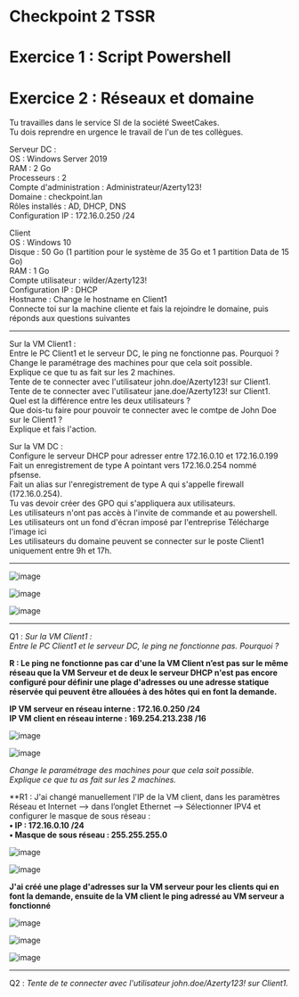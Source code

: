 # Checkpoint 2 TSSR

# Exercice 1 : Script Powershell

# Exercice 2 : Réseaux et domaine

Tu travailles dans le service SI de la société SweetCakes.   
Tu dois reprendre en urgence le travail de l'un de tes collègues.   


Serveur DC :   
OS : Windows Server 2019   
RAM : 2 Go   
Processeurs : 2   
Compte d'administration : Administrateur/Azerty123!   
Domaine : checkpoint.lan  
Rôles installés : AD, DHCP, DNS  
Configuration IP : 172.16.0.250 /24  
  
Client   
OS : Windows 10   
Disque : 50 Go (1 partition pour le système de 35 Go et 1 partition Data de 15 Go)    
RAM : 1 Go   
Compte utilisateur : wilder/Azerty123!   
Configuration IP : DHCP   
Hostname : Change le hostname en Client1   
Connecte toi sur la machine cliente et fais la rejoindre le domaine, puis réponds aux questions suivantes   

____________

Sur la VM Client1 :   
Entre le PC Client1 et le serveur DC, le ping ne fonctionne pas. Pourquoi ?   
Change le paramétrage des machines pour que cela soit possible.   
Explique ce que tu as fait sur les 2 machines.   
Tente de te connecter avec l'utilisateur john.doe/Azerty123! sur Client1.   
Tente de te connecter avec l'utilisateur jane.doe/Azerty123! sur Client1.   
Quel est la différence entre les deux utilisateurs ?   
Que dois-tu faire pour pouvoir te connecter avec le comtpe de John Doe sur le Client1 ?   
Explique et fais l'action.   

Sur la VM DC :   
Configure le serveur DHCP pour adresser entre 172.16.0.10 et 172.16.0.199   
Fait un enregistrement de type A pointant vers 172.16.0.254 nommé pfsense.   
Fait un alias sur l'enregistrement de type A qui s'appelle firewall (172.16.0.254).   
Tu vas devoir créer des GPO qui s'appliquera aux utilisateurs.   
Les utilisateurs n'ont pas accès à l'invite de commande et au powershell.   
Les utilisateurs ont un fond d'écran imposé par l'entreprise Télécharge l'image ici      
Les utilisateurs du domaine peuvent se connecter sur le poste Client1 uniquement entre 9h et 17h.   

______________

![image](https://github.com/techerbeatrice/checkpoint_02_TSSR/assets/138071140/7af02a1c-1500-4be7-9d02-7683d209635a)


![image](https://github.com/techerbeatrice/checkpoint_02_TSSR/assets/138071140/92cb9af1-7827-4695-8a1a-05268403eb4c)

![image](https://github.com/techerbeatrice/checkpoint_02_TSSR/assets/138071140/4b5c889e-3952-46bb-bb89-970e831dff32)

____

Q1 : _Sur la VM Client1 :_       
_Entre le PC Client1 et le serveur DC, le ping ne fonctionne pas. Pourquoi ?_   

**R : Le ping ne fonctionne pas car d'une la VM Client n’est pas sur le même réseau que la VM Serveur et de deux le serveur DHCP n'est pas encore configuré pour définir une plage d'adresses ou une adresse statique réservée qui peuvent être allouées à des hôtes qui en font la demande.**   
  
**IP VM serveur en réseau interne : 172.16.0.250 /24**  
**IP VM client en réseau interne : 169.254.213.238 /16** 

![image](https://github.com/techerbeatrice/checkpoint_02_TSSR/assets/138071140/eaabf549-79ea-4d58-a11c-bb8cae65c633)

![image](https://github.com/techerbeatrice/checkpoint_02_TSSR/assets/138071140/5810dd2c-7931-4147-9c89-71bf35020f30)


_Change le paramétrage des machines pour que cela soit possible._     
_Explique ce que tu as fait sur les 2 machines._     

**R1 : J'ai changé manuellement l'IP de la VM client, dans les paramètres Réseau et Internet --> dans l’onglet Ethernet --> Sélectionner IPV4 et configurer le masque de sous réseau :   
**•	IP : 172.16.0.10 /24   
•	Masque de sous réseau : 255.255.255.0**      

![image](https://github.com/techerbeatrice/checkpoint_02_TSSR/assets/138071140/bdbeb6b8-e8cf-4542-9814-61cd0f38691b)

![image](https://github.com/techerbeatrice/checkpoint_02_TSSR/assets/138071140/b9ffccb9-696a-4fec-baf7-b816edbd774d)

**J'ai créé une plage d'adresses sur la VM serveur pour les clients qui en font la demande, ensuite de la VM client le ping adressé au VM serveur a fonctionné**  

![image](https://github.com/techerbeatrice/checkpoint_02_TSSR/assets/138071140/684484bd-4156-492a-a49a-11b33e81ba86)

![image](https://github.com/techerbeatrice/checkpoint_02_TSSR/assets/138071140/961b7b34-8b4c-4e3b-adca-6fd14e6b11eb)

![image](https://github.com/techerbeatrice/checkpoint_02_TSSR/assets/138071140/d0d21321-3757-49b8-b139-7cfb18dc0f12)

____

Q2 : _Tente de te connecter avec l'utilisateur john.doe/Azerty123! sur Client1._  






